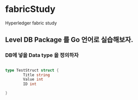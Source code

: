 # fabricStudy
Hyperledger fabric study 

## Level DB Package 를 Go 언어로 실습해보자.


### DB에 넣을 Data type 을 정의하자 
```go

type TestStruct struct {
        Title string
        Value int
        ID int

}
```
